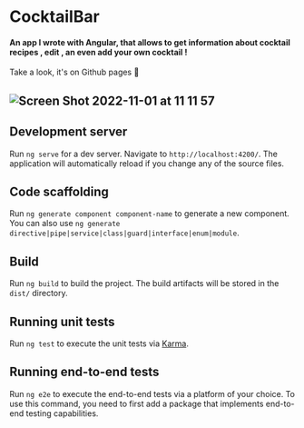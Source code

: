 # CocktailBar

#### An app I wrote with Angular, that allows to get information about cocktail recipes , edit , an even add your own cocktail !
Take a look, it's on Github pages 🍹 


## ![Screen Shot 2022-11-01 at 11 11 57](https://user-images.githubusercontent.com/109606770/199202231-50bf20fe-4fc0-47c1-8dd0-515126879907.png)

## Development server

Run `ng serve` for a dev server. Navigate to `http://localhost:4200/`. The application will automatically reload if you change any of the source files.

## Code scaffolding

Run `ng generate component component-name` to generate a new component. You can also use `ng generate directive|pipe|service|class|guard|interface|enum|module`.

## Build

Run `ng build` to build the project. The build artifacts will be stored in the `dist/` directory.

## Running unit tests

Run `ng test` to execute the unit tests via [Karma](https://karma-runner.github.io).

## Running end-to-end tests

Run `ng e2e` to execute the end-to-end tests via a platform of your choice. To use this command, you need to first add a package that implements end-to-end testing capabilities.



